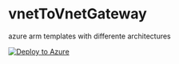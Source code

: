 # vnetToVnetGateway
azure arm templates with differente architectures

[![Deploy to Azure](http://azuredeploy.net/deploybutton.png)](https://azuredeploy.net/)
